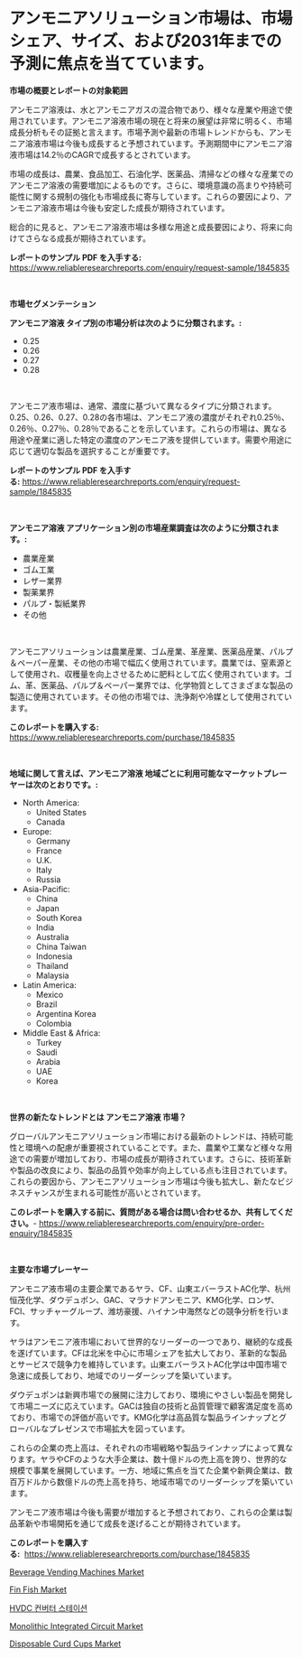 <p><h1>アンモニアソリューション市場は、市場シェア、サイズ、および2031年までの予測に焦点を当てています。</h1></p><p><strong>市場の概要とレポートの対象範囲</strong></p>
<p><p>アンモニア溶液は、水とアンモニアガスの混合物であり、様々な産業や用途で使用されています。アンモニア溶液市場の現在と将来の展望は非常に明るく、市場成長分析もその証拠と言えます。市場予測や最新の市場トレンドからも、アンモニア溶液市場は今後も成長すると予想されています。予測期間中にアンモニア溶液市場は14.2％のCAGRで成長するとされています。</p><p>市場の成長は、農業、食品加工、石油化学、医薬品、清掃などの様々な産業でのアンモニア溶液の需要増加によるものです。さらに、環境意識の高まりや持続可能性に関する規制の強化も市場成長に寄与しています。これらの要因により、アンモニア溶液市場は今後も安定した成長が期待されています。</p><p>総合的に見ると、アンモニア溶液市場は多様な用途と成長要因により、将来に向けてさらなる成長が期待されています。</p></p>
<p><strong>レポートのサンプル PDF を入手する:</strong> <a href="https://www.reliableresearchreports.com/enquiry/request-sample/1845835">https://www.reliableresearchreports.com/enquiry/request-sample/1845835</a></p>
<p>&nbsp;</p>
<p><strong>市場セグメンテーション</strong></p>
<p><strong>アンモニア溶液 タイプ別の市場分析は次のように分類されます。:</strong></p>
<p><ul><li>0.25</li><li>0.26</li><li>0.27</li><li>0.28</li></ul></p>
<p>&nbsp;</p>
<p><p>アンモニア液市場は、通常、濃度に基づいて異なるタイプに分類されます。0.25、0.26、0.27、0.28の各市場は、アンモニア液の濃度がそれぞれ0.25％、0.26％、0.27％、0.28％であることを示しています。これらの市場は、異なる用途や産業に適した特定の濃度のアンモニア液を提供しています。需要や用途に応じて適切な製品を選択することが重要です。</p></p>
<p><strong>レポートのサンプル PDF を入手する:</strong>&nbsp;<a href="https://www.reliableresearchreports.com/enquiry/request-sample/1845835">https://www.reliableresearchreports.com/enquiry/request-sample/1845835</a></p>
<p>&nbsp;</p>
<p><strong> アンモニア溶液 アプリケーション別の市場産業調査は次のように分類されます。:</strong></p>
<p><ul><li>農業産業</li><li>ゴム工業</li><li>レザー業界</li><li>製薬業界</li><li>パルプ・製紙業界</li><li>その他</li></ul></p>
<p>&nbsp;</p>
<p><p>アンモニアソリューションは農業産業、ゴム産業、革産業、医薬品産業、パルプ＆ペーパー産業、その他の市場で幅広く使用されています。農業では、窒素源として使用され、収穫量を向上させるために肥料として広く使用されています。ゴム、革、医薬品、パルプ＆ペーパー業界では、化学物質としてさまざまな製品の製造に使用されています。その他の市場では、洗浄剤や冷媒として使用されています。</p></p>
<p><strong>このレポートを購入する:</strong>&nbsp; <a href="https://www.reliableresearchreports.com/purchase/1845835">https://www.reliableresearchreports.com/purchase/1845835</a></p>
<p>&nbsp;</p>
<p><strong>地域に関して言えば、アンモニア溶液 地域ごとに利用可能なマーケットプレーヤーは次のとおりです。:</strong></p>
<p><ul>
    <li>
        North America:
        <ul>
            <li>United States</li>
            <li>Canada</li>
        </ul>
    </li>
    <li>
        Europe:
        <ul>
            <li>Germany</li>
            <li>France</li>
            <li>U.K.</li>
            <li>Italy</li>
            <li>Russia</li>
        </ul>
    </li>
    <li>
        Asia-Pacific:
        <ul>
            <li>China</li>
            <li>Japan</li>
            <li>South Korea</li>
            <li>India</li>
            <li>Australia</li>
            <li>China Taiwan</li>
            <li>Indonesia</li>
            <li>Thailand</li>
            <li>Malaysia</li>
        </ul>
    </li>
    <li>
        Latin America:
        <ul>
            <li>Mexico</li>
            <li>Brazil</li>
            <li>Argentina Korea</li>
            <li>Colombia</li>
        </ul>
    </li>
    <li>
        Middle East & Africa:
        <ul>
            <li>Turkey</li>
            <li>Saudi</li>
            <li>Arabia</li>
            <li>UAE</li>
            <li>Korea</li>
        </ul>
    </li>
    </ul></p>
<p>&nbsp;</p>
<p><strong>世界の新たなトレンドとは アンモニア溶液 市場？</strong></p>
<p><p>グローバルアンモニアソリューション市場における最新のトレンドは、持続可能性と環境への配慮が重要視されていることです。また、農業や工業など様々な用途での需要が増加しており、市場の成長が期待されています。さらに、技術革新や製品の改良により、製品の品質や効率が向上している点も注目されています。これらの要因から、アンモニアソリューション市場は今後も拡大し、新たなビジネスチャンスが生まれる可能性が高いとされています。</p></p>
<p><strong>このレポートを購入する前に、質問がある場合は問い合わせるか、共有してください。</strong>- <a href="https://www.reliableresearchreports.com/enquiry/pre-order-enquiry/1845835">https://www.reliableresearchreports.com/enquiry/pre-order-enquiry/1845835</a></p>
<p>&nbsp;</p>
<p><strong>主要な市場プレーヤー</strong></p>
<p><p>アンモニア液市場の主要企業であるヤラ、CF、山東エバーラストAC化学、杭州恒茂化学、ダウデュポン、GAC、マラナドアンモニア、KMG化学、ロンザ、FCI、サッチャーグループ、潍坊豪援、ハイナン中海然などの競争分析を行います。</p><p>ヤラはアンモニア液市場において世界的なリーダーの一つであり、継続的な成長を遂げています。CFは北米を中心に市場シェアを拡大しており、革新的な製品とサービスで競争力を維持しています。山東エバーラストAC化学は中国市場で急速に成長しており、地域でのリーダーシップを築いています。</p><p>ダウデュポンは新興市場での展開に注力しており、環境にやさしい製品を開発して市場ニーズに応えています。GACは独自の技術と品質管理で顧客満足度を高めており、市場での評価が高いです。KMG化学は高品質な製品ラインナップとグローバルなプレゼンスで市場拡大を図っています。</p><p>これらの企業の売上高は、それぞれの市場戦略や製品ラインナップによって異なります。ヤラやCFのような大手企業は、数十億ドルの売上高を誇り、世界的な規模で事業を展開しています。一方、地域に焦点を当てた企業や新興企業は、数百万ドルから数億ドルの売上高を持ち、地域市場でのリーダーシップを築いています。</p><p>アンモニア液市場は今後も需要が増加すると予想されており、これらの企業は製品革新や市場開拓を通じて成長を遂げることが期待されています。</p></p>
<p><strong>このレポートを購入する:</strong>&nbsp;&nbsp;<a href="https://www.reliableresearchreports.com/purchase/1845835">https://www.reliableresearchreports.com/purchase/1845835</a></p>
<p><p><a href="https://thundering-castanet-c65.notion.site/Decoding-the-Beverage-Vending-Machines-Market-A-Deep-Dive-into-the-Latest-Market-Trends-Market-Seg-c7ea51b89c3c447a927e27e606d5b210">Beverage Vending Machines Market</a></p><p><a href="https://view.publitas.com/reportprime-1/fin-fish-market-size-share-trends-analysis-report-by-application-regional-outlook-competitive-strategies-and-segment-forecasts-2024-2031/">Fin Fish Market</a></p><p><a href="https://github.com/vdhdwjyp90142/Market-Research-Report-List-1/blob/main/6523111190472.md">HVDC 컨버터 스테이션</a></p><p><a href="https://github.com/lbird53714/Market-Research-Report-List-3/blob/main/monolithic-integrated-circuit-market.md">Monolithic Integrated Circuit Market</a></p><p><a href="https://view.publitas.com/reportprime-1/disposable-curd-cups-market-research-report-provides-critical-insights-that-can-help-shape-business-development-and-investment-strategies/">Disposable Curd Cups Market</a></p></p>